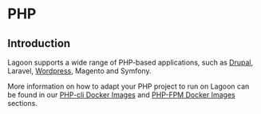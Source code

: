 # PHP

## Introduction

Lagoon supports a wide range of PHP-based applications, such as [Drupal](../../drupal), Laravel, [Wordpress](../wordpress), Magento and Symfony.

More information on how to adapt your PHP project to run on Lagoon can be found in our [PHP-cli Docker Images](../../docker-images/php-cli) and [PHP-FPM Docker Images](../../docker-images/php-fpm) sections.
